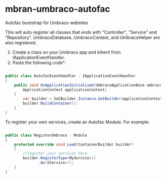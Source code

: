 # mbran-umbraco-autofac
Autofac bootstrap for Umbraco websites

This will auto register all classes that ends with "Controller", "Service" and "Repository". UmbracoDatabase, UmbracoContext, and UmbracoHelper are also registered.

1. Create a class on your Umbraco app and inherit from IApplicationEventHandler.
2. Paste the following code":

```cs

public class AutofacEventHandler : IApplicationEventHandler
{
    public void OnApplicationInitialized(UmbracoApplicationBase umbracoApplication, 
        ApplicationContext applicationContext)
    {
        var builder = IoCBuilder.Instance.GetBuilder(applicationContext);
        builder.BuildContainer();
    }
}

```

To register your own services, create an Autofac Module. For example:

```cs

public class RegisterUmbraco : Module
{
    protected override void Load(ContainerBuilder builder)
    {
        //register your services here
        builder.RegisterType<MyService>()
               .As<IService>();
    }
}

```

